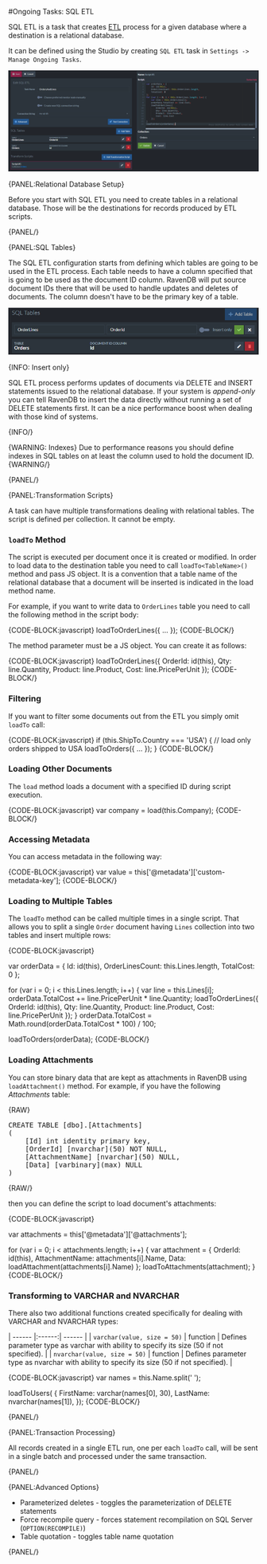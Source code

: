 ﻿#Ongoing Tasks: SQL ETL

SQL ETL is a task that creates [ETL](../../../server/ongoing-tasks/etl/basics) process for a given database where a destination is a relational database.

It can be defined using the Studio by creating `SQL ETL` task in `Settings -> Manage Ongoing Tasks`.

![Figure 1. Configure SQL ETL task](images/sql-etl-setup.png)

{PANEL:Relational Database Setup}

Before you start with SQL ETL you need to create tables in a relational database. Those will be the destinations for records produced by ETL scripts.

{PANEL/}

{PANEL:SQL Tables}

The SQL ETL configuration starts from defining which tables are going to be used in the ETL process. Each table needs to have a column specified that
is going to be used as the document ID column. RavenDB will put source document IDs there that will be used to handle updates and deletes of documents. 
The column doesn't have to be the primary key of a table.

![Figure 1. Define SQL tables](images/sql-etl-tables.png)

{INFO: Insert only}

SQL ETL process performs updates of documents via DELETE and INSERT statements issued to the relational database. If your system is _append-only_ you can tell RavenDB to
insert the data directly without running a set of DELETE statements first. It can be a nice performance boost when dealing with those kind of systems.

{INFO/}

{WARNING: Indexes}
Due to performance reasons you should define indexes in SQL tables on at least the column used to hold the document ID.
{WARNING/}

{PANEL/}

{PANEL:Transformation Scripts}

A task can have multiple transformations dealing with relational tables. The script is defined per collection. It cannot be empty.

### `loadTo` Method

The script is executed per document once it is created or modified. In order to load data to the destination table you need to call `loadTo<TableName>()` method and pass JS object.
It is a convention that a table name of the relational database that a document will be inserted is indicated in the load method name. 

For example, if you want to write data to `OrderLines` table you need to call the following method in the script body:

{CODE-BLOCK:javascript}
loadToOrderLines({ ... });
{CODE-BLOCK/}

The method parameter must be a JS object. You can create it as follows:

{CODE-BLOCK:javascript}
loadToOrderLines({
        OrderId: id(this),
        Qty: line.Quantity,
        Product: line.Product,
        Cost: line.PricePerUnit
});
{CODE-BLOCK/}

### Filtering

If you want to filter some documents out from the ETL you simply omit `loadTo` call:

{CODE-BLOCK:javascript}
if (this.ShipTo.Country === 'USA') {
    // load only orders shipped to USA
    loadToOrders({ ... });
}
{CODE-BLOCK/}

### Loading Other Documents

The `load` method loads a document with a specified ID during script execution.

{CODE-BLOCK:javascript}
var company = load(this.Company);
{CODE-BLOCK/}

### Accessing Metadata

You can access metadata in the following way:

{CODE-BLOCK:javascript}
var value = this['@metadata']['custom-metadata-key'];
{CODE-BLOCK/}

### Loading to Multiple Tables

The `loadTo` method can be called multiple times in a single script. That allows you to split a single `Order` document having `Lines` collection into two tables and insert multiple rows:

{CODE-BLOCK:javascript}

var orderData = {
    Id: id(this),
    OrderLinesCount: this.Lines.length,
    TotalCost: 0
};

for (var i = 0; i < this.Lines.length; i++) {
    var line = this.Lines[i];
    orderData.TotalCost += line.PricePerUnit * line.Quantity;
    loadToOrderLines({
        OrderId: id(this),
        Qty: line.Quantity,
        Product: line.Product,
        Cost: line.PricePerUnit
    });
}
orderData.TotalCost = Math.round(orderData.TotalCost  * 100) / 100;

loadToOrders(orderData);
{CODE-BLOCK/}

### Loading Attachments

You can store binary data that are kept as attachments in RavenDB using `loadAttachment()` method. For example, if you have the following _Attachments_ table:

{RAW}
<pre>
CREATE TABLE [dbo].[Attachments]
(
    [Id] int identity primary key,
    [OrderId] [nvarchar](50) NOT NULL,
    [AttachmentName] [nvarchar](50) NULL,
    [Data] [varbinary](max) NULL
)
</pre>
{RAW/}

then you can define the script to load document's attachments:

{CODE-BLOCK:javascript}

var attachments = this['@metadata']['@attachments'];

for (var i = 0; i < attachments.length; i++) {
    var attachment = {
        OrderId: id(this),
        AttachmentName: attachments[i].Name,
        Data: loadAttachment(attachments[i].Name)
    };
    loadToAttachments(attachment);
}
{CODE-BLOCK/}

### Transforming to VARCHAR and NVARCHAR

There also two additional functions created specifically for dealing with VARCHAR and NVARCHAR types:

| ------ |:------:| ------ |
| `varchar(value, size = 50)` | function | Defines parameter type as varchar with ability to specify its size (50 if not specified). |
| `nvarchar(value, size = 50)` | function | Defines parameter type as nvarchar with ability to specify its size (50 if not specified). |

{CODE-BLOCK:javascript}
var names = this.Name.split(' ');

loadToUsers(
{
    FirstName: varchar(names[0], 30),
    LastName: nvarchar(names[1]),
});
{CODE-BLOCK/}



{PANEL/}

{PANEL:Transaction Processing}

All records created in a single ETL run, one per each `loadTo` call, will be sent in a single batch and processed under the same transaction.

{PANEL/}

{PANEL:Advanced Options}

- Parameterized deletes - toggles the parameterization of DELETE statements
- Force recompile query - forces statement recompilation on SQL Server (`OPTION(RECOMPILE)`)
- Table quotation - toggles table name quotation

{PANEL/}

